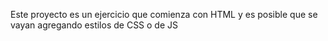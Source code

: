 Este proyecto es un ejercicio que comienza con HTML y es posible que se vayan agregando estilos de CSS o de JS
